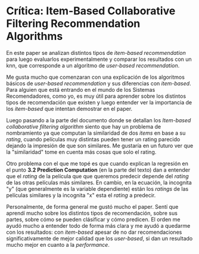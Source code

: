 # Crítica: Item-Based Collaborative Filtering Recommendation Algorithms
En este paper se analizan distintos tipos de *item-based recommendation* para luego evaluarlos experimentalmente y comparar los resultados con un knn, que corresponde a un algoritmo de *user-based recommendation*.

Me gusta mucho que comenzaran con una explicación de los algoritmos básicos de *user-based recommendation* y sus diferencias con *item-based*. Para alguien que está entrando en el mundo de los Sistemas Recomendadores, como yo, es muy útil para aprender sobre los distintos tipos de recomendación que existen y luego entender ver la importancia de los *item-based* que intentan demostrar en el paper.

Luego pasando a la parte del documento donde se detallan los *Item-based collaborative filtering algorithm* siento que hay un problema de nombramiento ya que computan la similaridad de dos *items* en base a su *rating*, cuando películas muy distintas pueden tener un rating parecido dejando la impresión de que son similares. Me gustaría en un futuro ver que la "similaridad" tome en cuenta más cosas que solo el rating.

Otro problema con el que me topé es que cuando explican la regresión en el punto **3.2 Prediction Computation** (en la parte del texto) dan a entender que el *rating* de la película que que queremos predecir depende del *rating* de las otras películas más similares. En cambio, en la ecuación, la incognita "y" (que generalmente es la variable dependiente) están los *ratings* de las películas similares y la incognita "x" esta el *rating* a predecir.

Personalmente, de forma general me gustó mucho el paper. Sentí que aprendí mucho sobre los distintos tipos de recomendación, sobre sus partes, sobre cómo se pueden clásificar y cómo predicen. El orden me ayudó mucho a entender todo de forma más clara y me ayudó a quedarme con los resultados: con *item-based* apesar de no dar recomendaciones significativamente de mejor calidad que los *user-based*, si dan un resultado mucho mejor en cuanto a la *performance*.